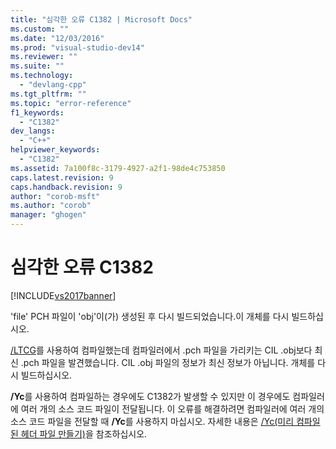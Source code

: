 ```yaml
---
title: "심각한 오류 C1382 | Microsoft Docs"
ms.custom: ""
ms.date: "12/03/2016"
ms.prod: "visual-studio-dev14"
ms.reviewer: ""
ms.suite: ""
ms.technology: 
  - "devlang-cpp"
ms.tgt_pltfrm: ""
ms.topic: "error-reference"
f1_keywords: 
  - "C1382"
dev_langs: 
  - "C++"
helpviewer_keywords: 
  - "C1382"
ms.assetid: 7a100f8c-3179-4927-a2f1-98de4c753850
caps.latest.revision: 9
caps.handback.revision: 9
author: "corob-msft"
ms.author: "corob"
manager: "ghogen"
---
```

# 심각한 오류 C1382
[!INCLUDE[vs2017banner](../../assembler/inline/includes/vs2017banner.md)]

'file' PCH 파일이 'obj'이\(가\) 생성된 후 다시 빌드되었습니다.이 개체를 다시 빌드하십시오.  
  
 [\/LTCG](../../build/reference/ltcg-link-time-code-generation.md)를 사용하여 컴파일했는데 컴파일러에서 .pch 파일을 가리키는 CIL .obj보다 최신 .pch 파일을 발견했습니다.  CIL .obj 파일의 정보가 최신 정보가 아닙니다.  개체를 다시 빌드하십시오.  
  
 **\/Yc**를 사용하여 컴파일하는 경우에도 C1382가 발생할 수 있지만 이 경우에도 컴파일러에 여러 개의 소스 코드 파일이 전달됩니다.  이 오류를 해결하려면 컴파일러에 여러 개의 소스 코드 파일을 전달할 때 **\/Yc**를 사용하지 마십시오.  자세한 내용은 [\/Yc\(미리 컴파일된 헤더 파일 만들기\)](../../build/reference/yc-create-precompiled-header-file.md)을 참조하십시오.